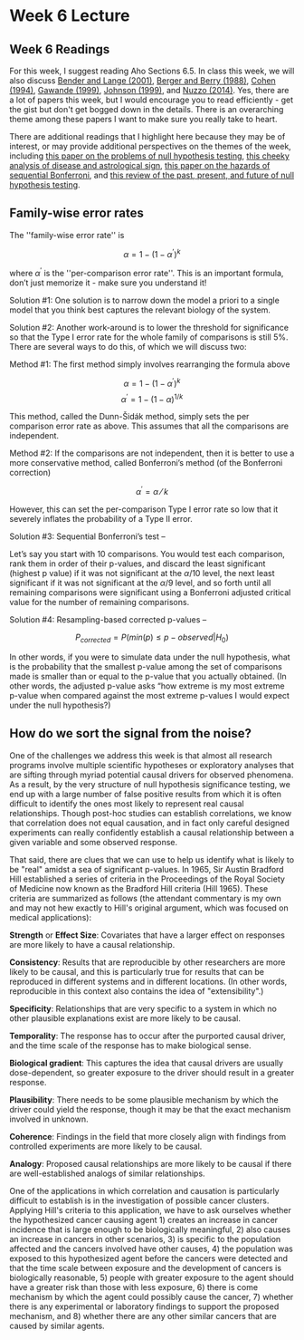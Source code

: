 Week 6 Lecture
========================================================

## Week 6 Readings

For this week, I suggest reading Aho Sections 6.5. In class this week, we will also discuss [Bender and Lange (2001)](https://github.com/hlynch/Biometry2023/tree/master/_data/Bender_Lange_2001.pdf), [Berger and Berry (1988)](https://github.com/hlynch/Biometry2023/tree/master/_data/Berger_Berry_1988.pdf), [Cohen (1994)](https://github.com/hlynch/Biometry2023/tree/master/_data/Cohen_1994.pdf), [Gawande (1999)](https://github.com/hlynch/Biometry2023/tree/master/_data/Gawande_1999.pdf), [Johnson (1999)](https://github.com/hlynch/Biometry2023/tree/master/_data/Johnson_1999.pdf), and [Nuzzo (2014)](https://github.com/hlynch/Biometry2023/tree/master/_data/Nuzzo_2014.pdf). Yes, there are a lot of papers this week, but I would encourage you to read efficiently - get the gist but don't get bogged down in the details. There is an overarching theme among these papers I want to make sure you really take to heart.

There are additional readings that I highlight here because they may be of interest, or may provide additional perspectives on the themes of the week, including [this paper on the problems of null hypothesis testing](https://github.com/hlynch/Biometry2023/tree/master/_data/Anderson_etal_2000.pdf), [this cheeky analysis of disease and astrological sign](https://github.com/hlynch/Biometry2023/tree/master/_data/Austin_etal_2006.pdf), [this paper on the hazards of sequential Bonferroni](https://github.com/hlynch/Biometry2023/tree/master/_data/Moran_2003.pdf), and [this review of the past, present, and future of null hypothesis testing](https://github.com/hlynch/Biometry2023/tree/master/_data/Robinson_Wainer_2002.pdf).

## Family-wise error rates

The ''family-wise error rate'' is

$$
\alpha = 1-(1-\alpha^{’})^k
$$

where $\alpha^{'}$ is the ''per-comparison error rate''. This is an important formula, don’t just memorize it - make sure you understand it!

Solution #1: One solution is to narrow down the model a priori to a single model that you think best captures the relevant biology of the system. 

Solution #2: Another work-around is to lower the threshold for significance so that the Type I error rate for the whole family of comparisons is still 5$\%$. There are several ways to do this, of which we will discuss two:

Method #1: The first method simply involves rearranging the formula above

$$
\alpha=1-(1-\alpha^{'})^{k}
$$
$$
\alpha^{'}=1-(1-\alpha)^{1/k}
$$

This method, called the Dunn-Šidák method, simply sets the per comparison error rate as above. This assumes that all the comparisons are independent.

Method #2: If the comparisons are not independent, then it is better to use a more conservative method, called Bonferroni’s method (of the Bonferroni correction)

$$
\alpha^{'}=\alpha⁄k
$$

However, this can set the per-comparison Type I error rate so low that it severely inflates the probability of a Type II error.

Solution #3: Sequential Bonferroni’s test – 

Let’s say you start with 10 comparisons. You would test each comparison, rank them in order of their p-values, and discard the least significant (highest p value) if it was not significant at the $\alpha$/10 level, the next least significant if it was not significant at the $\alpha$/9 level, and so forth until all remaining comparisons were significant using a Bonferroni adjusted critical value for the number of remaining comparisons.

Solution #4: Resampling-based corrected p-values – 

$$
P_{corrected} = P(min(p) \leq p-observed|H_{0})
$$

In other words, if you were to simulate data under the null hypothesis, what is the probability that the smallest p-value among the set of comparisons made is smaller than or equal to the p-value that you actually obtained. (In other words, the adjusted p-value asks “how extreme is my most extreme p-value when compared against the most extreme p-values I would expect under the null hypothesis?)


## How do we sort the signal from the noise?

One of the challenges we address this week is that almost all research programs involve multiple scientific hypotheses or exploratory analyses that are sifting through myriad potential causal drivers for observed phenomena. As a result, by the very structure of null hypothesis significance testing, we end up with a large number of false positive results from which it is often difficult to identify the ones most likely to represent real causal relationships. Though post-hoc studies can establish correlations, we know that correlation does not equal causation, and in fact only careful designed experiments can really confidently establish a causal relationship between a given variable and some observed response.

That said, there are clues that we can use to help us identify what is likely to be "real" amidst a sea of significant p-values. In 1965, Sir Austin Bradford Hill established a series of criteria in the Proceedings of the Royal Society of Medicine now known as the Bradford Hill criteria (Hill 1965). These criteria are summarized as follows (the attendant commentary is my own and may not hew exactly to Hill's original argument, which was focused on medical applications):

**Strength** or **Effect Size**: Covariates that have a larger effect on responses are more likely to have a causal relationship.

**Consistency**: Results that are reproducible by other researchers are more likely to be causal, and this is particularly true for results that can be reproduced in different systems and in different locations. (In other words, reproducible in this context also contains the idea of "extensibility".)

**Specificity**: Relationships that are very specific to a system in which no other plausible explanations exist are more likely to be causal.

**Temporality**: The response has to occur after the purported causal driver, and the time scale of the response has to make biological sense. 

**Biological gradient**: This captures the idea that causal drivers are usually dose-dependent, so greater exposure to the driver should result in a greater response.

**Plausibility**: There needs to be some plausible mechanism by which the driver could yield the response, though it may be that the exact mechanism involved in unknown.

**Coherence**: Findings in the field that more closely align with findings from controlled experiments are more likely to be causal.

**Analogy**: Proposed causal relationships are more likely to be causal if there are well-established analogs of similar relationships.

One of the applications in which correlation and causation is particularly difficult to establish is in the investigation of possible cancer clusters. Applying Hill's criteria to this application, we have to ask ourselves whether the hypothesized cancer causing agent 1) creates an increase in cancer incidence that is large enough to be biologically meaningful, 2) also causes an increase in cancers in other scenarios, 3) is specific to the population affected and the cancers involved have other causes, 4) the population was exposed to this hypothesized agent before the cancers were detected and that the time scale between exposure and the development of cancers is biologically reasonable, 5) people with greater exposure to the agent should have a greater risk than those with less exposure, 6) there is come mechanism by which the agent could possibly cause the cancer, 7) whether there is any experimental or laboratory findings to support the proposed mechanism, and 8) whether there are any other similar cancers that are caused by similar agents.
